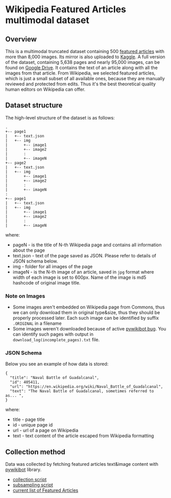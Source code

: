 # Wikipedia Featured Articles multimodal dataset
## Overview
This is a multimodal truncated dataset containing 500 [featured articles](https://en.wikipedia.org/wiki/Wikipedia:Featured_articles)
with more than 8,000 images. Its mirror is also uploaded to [Kaggle](https://www.kaggle.com/jacksoncrow/wiki-articles-multimodal).
A full version of the dataset, containing 5,638 pages and nearly 95,000 images, can be found on [Google Drive](https://drive.google.com/open?id=18i0D-N1J18UC1ebT9qbHZegKJQiKba5z). It contains the text of an article along with all
the images from that article. From Wikipedia, we selected featured articles, which is just a small subset of all available
ones, because they are manually reviewed and protected from edits. Thus it's the best theoretical quality human editors on Wikipedia
can offer.

## Dataset structure
The high-level structure of the dataset is as follows:

    .
    +-- page1  
    |   +-- text.json  
    |   +-- img  
    |       +-- image1  
    |       +-- image2  
    |       :  
    |       +-- imageN  
    +-- page2  
    |   +-- text.json  
    |   +-- img  
    |       +-- image1  
    |       +-- image2  
    |       :  
    |       +-- imageN  
    :  
    +-- page1  
    |   +-- text.json  
    |   +-- img  
    |       +-- image1  
    |       +-- image2  
    |       :  
    |       +-- imageN  

where:

* pageN - is the title of N-th Wikipedia page and contains all information about the page
* text.json - text of the page saved as JSON. Please refer to details of JSON schema below.
* img - folder for all images of the page
* imageN - is the N-th image of an article, saved in `jpg` format where width of each image is set to 600px. Name of the image is md5 hashcode of original image title. 

### Note on Images

* Some images aren't embedded on Wikipedia page from Commons, thus we can only download them in original type&size, thus they should be
properly processed later. Each such image can be identified by suffix `.ORIGINAL` in a filename
* Some images weren't downloaded because of active [pywikibot bug](https://phabricator.wikimedia.org/T236405). You can identify such pages with output in
 `download_log(incomplete_pages).txt` file.
 
### JSON Schema
Below you see an example of how data is stored:

    {
      "title": "Naval Battle of Guadalcanal",
      "id": 405411,
      "url": "https://en.wikipedia.org/wiki/Naval_Battle_of_Guadalcanal",
      "text": "The Naval Battle of Guadalcanal, sometimes referred to as... ",
    }

where:

* title - page title
* id - unique page id
* url - url of a page on Wikipedia
* text - text content of the article escaped from Wikipedia formatting

## Collection method
Data was collected by fetching featured articles text&image content with [pywikibot](https://pypi.org/project/pywikibot/) library.

* [collection script](https://github.com/OlehOnyshchak/WikiImageRecommendation/blob/master/article_reader/reader.py)
* [subsampling script](https://github.com/OlehOnyshchak/WikiImageRecommendation/blob/master/article_reader/dataset_subsampling.ipynb)
* [current list of Featured Articles](https://github.com/OlehOnyshchak/WikiImageRecommendation/blob/master/article_reader/featured_Articles.tsv)
